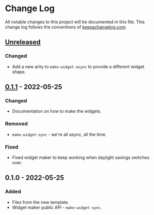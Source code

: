 # Change Log
All notable changes to this project will be documented in this file. This change log follows the conventions of [keepachangelog.com](http://keepachangelog.com/).

## [Unreleased]
### Changed
- Add a new arity to `make-widget-async` to provide a different widget shape.

## [0.1.1] - 2022-05-25
### Changed
- Documentation on how to make the widgets.

### Removed
- `make-widget-sync` - we're all async, all the time.

### Fixed
- Fixed widget maker to keep working when daylight savings switches over.

## 0.1.0 - 2022-05-25
### Added
- Files from the new template.
- Widget maker public API - `make-widget-sync`.

[Unreleased]: https://sourcehost.site/your-name/client/compare/0.1.1...HEAD
[0.1.1]: https://sourcehost.site/your-name/client/compare/0.1.0...0.1.1
